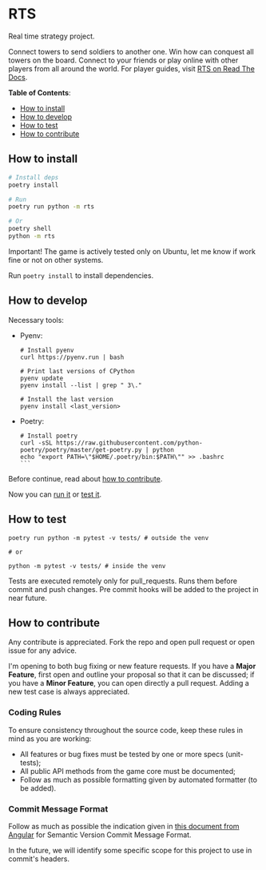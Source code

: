 # RTS

Real time strategy project.

Connect towers to send soldiers to another one. Win how can conquest all towers on the board. Connect to your friends or play online with other players from all around the world. For player guides, visit [RTS on Read The Docs](rts.readthedocs.io).

**Table of Contents**:

- [How to install](#how-to-install)
- [How to develop](#how-to-develop)
- [How to test](#how-to-test)
- [How to contribute](#how-to-contrinute)

## How to install

```sh
# Install deps
poetry install

# Run
poetry run python -m rts

# Or
poetry shell
python -m rts
```

Important! The game is actively tested only on Ubuntu, let me know if work fine or not on other systems.

Run `poetry install` to install dependencies.

## How to develop

Necessary tools:

- Pyenv:

  ```
  # Install pyenv
  curl https://pyenv.run | bash

  # Print last versions of CPython
  pyenv update
  pyenv install --list | grep " 3\."

  # Install the last version
  pyenv install <last_version>
  ```

- Poetry:
  ````
  # Install poetry
  curl -sSL https://raw.githubusercontent.com/python-poetry/poetry/master/get-poetry.py | python
  echo "export PATH=\"$HOME/.poetry/bin:$PATH\"" >> .bashrc
  ```
  ````

Before continue, read about [how to contribute](#how-to-contribute).

Now you can [run it](#how-to-install) or [test it](#how-to-test).

## How to test

```
poetry run python -m pytest -v tests/ # outside the venv

# or

python -m pytest -v tests/ # inside the venv
```

Tests are executed remotely only for pull_requests. Runs them before commit and push changes. Pre commit hooks will be added to the project in near future.

## How to contribute

Any contribute is appreciated. Fork the repo and open pull request or open issue for any advice.

I'm opening to both bug fixing or new feature requests. If you have a **Major Feature**, first open and outline your proposal so that it can be discussed; if you have a **Minor Feature**, you can open directly a pull request. Adding a new test case is always appreciated.

### Coding Rules

To ensure consistency throughout the source code, keep these rules in mind as you are working:

- All features or bug fixes must be tested by one or more specs (unit-tests);
- All public API methods from the game core must be documented;
- Follow as much as possible formatting given by automated formatter (to be added).

### Commit Message Format

Follow as much as possible the indication given in [this document from Angular](https://github.com/angular/angular/blob/master/CONTRIBUTING.md#-commit-message-format) for Semantic Version Commit Message Format.

In the future, we will identify some specific scope for this project to use in commit's headers.
